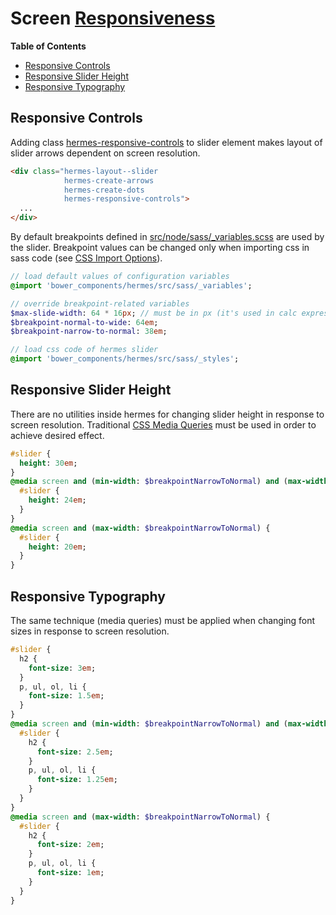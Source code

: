 <!--

   Copyright 2015 Maciej Chałapuk

   Licensed under the Apache License, Version 2.0 (the "License");
   you may not use this file except in compliance with the License.
   You may obtain a copy of the License at

       http://www.apache.org/licenses/LICENSE-2.0

   Unless required by applicable law or agreed to in writing, software
   distributed under the License is distributed on an "AS IS" BASIS,
   WITHOUT WARRANTIES OR CONDITIONS OF ANY KIND, either express or implied.
   See the License for the specific language governing permissions and
   limitations under the License.

-->

# Screen [Responsiveness][0]

[0]: https://en.wikipedia.org/wiki/Responsive_web_design

**Table of Contents**

 * [Responsive Controls](#responsive-controls)
 * [Responsive Slider Height](#responsive-slider-height)
 * [Responsive Typography](#responsive-typography)

## Responsive Controls

Adding class [hermes-responsive-controls][10] to slider element makes layout
of slider arrows dependent on screen resolution.

```html
<div class="hermes-layout--slider
            hermes-create-arrows
            hermes-create-dots
            hermes-responsive-controls">
  ...
</div>
```

By default breakpoints defined in [src/node/sass/\_variables.scss][11] are used
by the slider. Breakpoint values can be changed only when importing css in sass
code (see [CSS Import Options][12]).

```sass
// load default values of configuration variables
@import 'bower_components/hermes/src/sass/_variables';

// override breakpoint-related variables
$max-slide-width: 64 * 16px; // must be in px (it's used in calc expressions)
$breakpoint-normal-to-wide: 64em;
$breakpoint-narrow-to-normal: 38em;

// load css code of hermes slider
@import 'bower_components/hermes/src/sass/_styles';
```

[10]: class-names.md#hermes-responsive-controls
[11]: ../src/sass/_variables.scss
[12]: css-import-options.md

## Responsive Slider Height

There are no utilities inside hermes for changing slider height in response to
screen resolution. Traditional [CSS Media Queries][20] must be used in order to
achieve desired effect.

```sass
#slider {
  height: 30em;
}
@media screen and (min-width: $breakpointNarrowToNormal) and (max-width: $breakpointNormalToWide) {
  #slider {
    height: 24em;
  }
}
@media screen and (max-width: $breakpointNarrowToNormal) {
  #slider {
    height: 20em;
  }
}
```

[20]: https://css-tricks.com/css-media-queries/

## Responsive Typography

The same technique (media queries) must be applied when changing font sizes
in response to screen resolution.

```sass
#slider {
  h2 {
    font-size: 3em;
  }
  p, ul, ol, li {
    font-size: 1.5em;
  }
}
@media screen and (min-width: $breakpointNarrowToNormal) and (max-width: $breakpointNormalToWide) {
  #slider {
    h2 {
      font-size: 2.5em;
    }
    p, ul, ol, li {
      font-size: 1.25em;
    }
  }
}
@media screen and (max-width: $breakpointNarrowToNormal) {
  #slider {
    h2 {
      font-size: 2em;
    }
    p, ul, ol, li {
      font-size: 1em;
    }
  }
}
```

